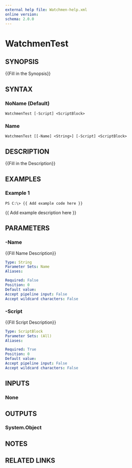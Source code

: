 ```yaml
---
external help file: Watchmen-help.xml
online version: 
schema: 2.0.0
---
```


# WatchmenTest
## SYNOPSIS
{{Fill in the Synopsis}}

## SYNTAX

### NoName (Default)
```
WatchmenTest [-Script] <ScriptBlock>
```

### Name
```
WatchmenTest [[-Name] <String>] [-Script] <ScriptBlock>
```

## DESCRIPTION
{{Fill in the Description}}

## EXAMPLES

### Example 1
```
PS C:\> {{ Add example code here }}
```

{{ Add example description here }}

## PARAMETERS

### -Name
{{Fill Name Description}}

```yaml
Type: String
Parameter Sets: Name
Aliases: 

Required: False
Position: 0
Default value: 
Accept pipeline input: False
Accept wildcard characters: False
```

### -Script
{{Fill Script Description}}

```yaml
Type: ScriptBlock
Parameter Sets: (All)
Aliases: 

Required: True
Position: 0
Default value: 
Accept pipeline input: False
Accept wildcard characters: False
```

## INPUTS

### None


## OUTPUTS

### System.Object

## NOTES

## RELATED LINKS

